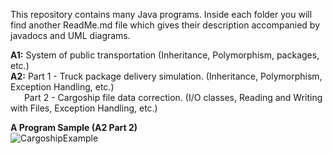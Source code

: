 This repository contains many Java programs. Inside each folder you will find another ReadMe.md file which gives their description accompanied by javadocs and UML diagrams.

**A1:** System of public transportation (Inheritance, Polymorphism, packages, etc.) <br>
**A2:** Part 1 - Truck package delivery simulation. (Inheritance, Polymorphism, Exception Handling, etc.) <br>
&ensp; &ensp; Part 2 - Cargoship file data correction. (I/O classes, Reading and Writing with Files, Exception Handling, etc.)


**A Program Sample (A2 Part 2)** <br>
![CargoshipExample](https://user-images.githubusercontent.com/59063950/88488587-27ce6500-cf5c-11ea-8504-77497a59fc93.png)
